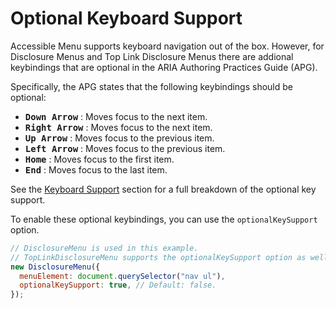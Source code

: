 # Optional Keyboard Support

Accessible Menu supports keyboard navigation out of the box. However, for Disclosure Menus and Top Link Disclosure Menus there are addional keybindings that are optional in the ARIA Authoring Practices Guide (APG).

Specifically, the APG states that the following keybindings should be optional:

- **<kbd>Down Arrow</kbd>** : Moves focus to the next item.
- **<kbd>Right Arrow</kbd>** : Moves focus to the next item.
- **<kbd>Up Arrow</kbd>** : Moves focus to the previous item.
- **<kbd>Left Arrow</kbd>** : Moves focus to the previous item.
- **<kbd>Home</kbd>** : Moves focus to the first item.
- **<kbd>End</kbd>** : Moves focus to the last item.

See the [Keyboard Support](https://www.w3.org/WAI/ARIA/apg/patterns/disclosure/examples/disclosure-navigation/#kbd_label) section for a full breakdown of the optional key support.

To enable these optional keybindings, you can use the `optionalKeySupport` option.

```js
// DisclosureMenu is used in this example.
// TopLinkDisclosureMenu supports the optionalKeySupport option as well.
new DisclosureMenu({
  menuElement: document.querySelector("nav ul"),
  optionalKeySupport: true, // Default: false.
});
```
